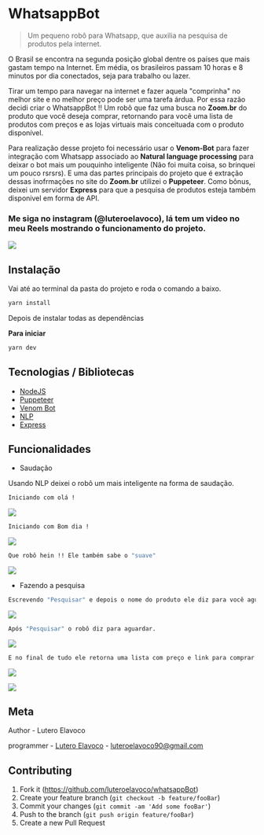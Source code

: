 # WhatsappBot
>Um pequeno robô para Whatsapp, que auxilia na pesquisa de produtos pela internet. 

O Brasil se encontra na segunda posição global dentre os países que mais gastam tempo na Internet. Em média, os brasileiros passam 10 horas e 8 minutos por dia conectados, seja para trabalho ou lazer.

Tirar um tempo para navegar na internet e fazer aquela "comprinha" no melhor site e no melhor preço pode ser uma tarefa árdua. Por essa razão decidi criar o WhatsappBot !! Um robô que faz uma busca no **Zoom.br** do produto que você deseja comprar, retornando para você uma lista de produtos com preços e as lojas virtuais mais conceituada com o produto disponível.

Para realização desse projeto foi necessário usar o **Venom-Bot** para fazer integração com Whatsapp associado ao **Natural language processing** para deixar o bot mais um pouquinho inteligente (Não foi muita coisa, so brinquei um pouco rsrsrs). E uma das partes principais do projeto que é extração dessas inofrmações no site do **Zoom.br** utilizei o **Puppeteer**. Como bônus, deixei um servidor **Express** para que a pesquisa de produtos esteja também disponivel em forma de API.

### Me siga no instagram (@luteroelavoco), lá tem um video no meu Reels mostrando o funcionamento do projeto.
![](public/whatsappBot.png)	


## Instalação 	

Vai até ao terminal da pasta do projeto e roda o comando a baixo.

```sh	
yarn install	
```	

Depois de instalar todas as dependências

**Para iniciar**	

```sh	
yarn dev 	
```	

## Tecnologias / Bibliotecas 
- [NodeJS](https://nodejs.org/en/)
- [Puppeteer](https://github.com/puppeteer/puppeteer)
- [Venom Bot](https://www.npmjs.com/package/venom-bot)
- [NLP](https://github.com/axa-group/nlp.js)
- [Express](https://expressjs.com/pt-br/)

## Funcionalidades

* Saudação 

Usando NLP deixei o robô um mais inteligente na forma de saudação.

```sh	
Iniciando com olá !
```	

![](public/1-ola.PNG)	

```sh	
Iniciando com Bom dia !
```	

![](public/2-bomdia.PNG)	

```sh	
Que robô hein !! Ele também sabe o "suave"
```	

![](public/3-suave.PNG)	

* Fazendo a pesquisa 

```sh	
Escrevendo "Pesquisar" e depois o nome do produto ele diz para você aguardar
```	
![](public/4-pesquisar.PNG)	

```sh	
Após "Pesquisar" o robô diz para aguardar.
```	
![](public/4-pesquisar.PNG)	

```sh	
E no final de tudo ele retorna uma lista com preço e link para comprar esses produtos
```	
![](public/5-mostrar1.PNG)	


![](public/6-mostrar2.PNG)

## Meta	

Author - Lutero Elavoco

programmer -  [Lutero Elavoco](https://www.linkedin.com/in/l%C3%BAtero-elavoco-5951b619b/) - luteroelavoco90@gmail.com	


## Contributing 	

1. Fork it (https://github.com/luteroelavoco/whatsappBot)	
2. Create your feature branch (`git checkout -b feature/fooBar`)	
3. Commit your changes (`git commit -am 'Add some fooBar'`)	
4. Push to the branch (`git push origin feature/fooBar`)	
5. Create a new Pull Request